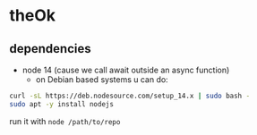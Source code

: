 # theOk

## dependencies
* node 14 (cause we call await outside an async function)
  * on Debian based systems u can do:
```bash 
curl -sL https://deb.nodesource.com/setup_14.x | sudo bash -
sudo apt -y install nodejs
```

run it with `node /path/to/repo`

